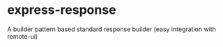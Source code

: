 # express-response
A builder pattern based standard response builder (easy integration with remote-ui)
